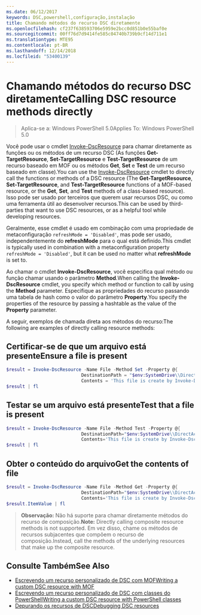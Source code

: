 ```yaml
---
ms.date: 06/12/2017
keywords: DSC,powershell,configuração,instalação
title: Chamando métodos do recurso DSC diretamente
ms.openlocfilehash: cf237f638593706e5959e2bcc0d851b0e55baf0e
ms.sourcegitcommit: 00ff76d7d9414fe585c04740b739b9cf14d711e1
ms.translationtype: MTE95
ms.contentlocale: pt-BR
ms.lasthandoff: 12/14/2018
ms.locfileid: "53400139"
---
```

# <a name="calling-dsc-resource-methods-directly"></a><span data-ttu-id="02a5c-103">Chamando métodos do recurso DSC diretamente</span><span class="sxs-lookup"><span data-stu-id="02a5c-103">Calling DSC resource methods directly</span></span>

><span data-ttu-id="02a5c-104">Aplica-se a: Windows PowerShell 5.0</span><span class="sxs-lookup"><span data-stu-id="02a5c-104">Applies To: Windows PowerShell 5.0</span></span>

<span data-ttu-id="02a5c-105">Você pode usar o cmdlet [Invoke-DscResource](/powershell/module/PSDesiredStateConfiguration/Invoke-DscResource) para chamar diretamente as funções ou os métodos de um recurso DSC (As funções **Get-TargetResource**, **Set-TargetResource** e **Test-TargetResource** de um recurso baseado em MOF ou os métodos **Get**, **Set** e **Test** de um recurso baseado em classe).</span><span class="sxs-lookup"><span data-stu-id="02a5c-105">You can use the [Invoke-DscResource](/powershell/module/PSDesiredStateConfiguration/Invoke-DscResource) cmdlet to directly call the functions or methods of a DSC resource (The **Get-TargetResource**, **Set-TargetResource**, and **Test-TargetResource** functions of a MOF-based resource, or the **Get**, **Set**, and **Test** methods of a class-based resource).</span></span>
<span data-ttu-id="02a5c-106">Isso pode ser usado por terceiros que querem usar recursos DSC, ou como uma ferramenta útil ao desenvolver recursos.</span><span class="sxs-lookup"><span data-stu-id="02a5c-106">This can be used by third-parties that want to use DSC resources, or as a helpful tool while developing resources.</span></span>

<span data-ttu-id="02a5c-107">Geralmente, esse cmdlet é usado em combinação com uma propriedade de metaconfiguração `refreshMode = 'Disabled'`, mas pode ser usado, independentemente do **refreshMode** para o qual está definido.</span><span class="sxs-lookup"><span data-stu-id="02a5c-107">This cmdlet is typically used in combination with a metaconfiguration property `refreshMode = 'Disabled'`, but it can be used no matter what **refreshMode** is set to.</span></span>

<span data-ttu-id="02a5c-108">Ao chamar o cmdlet **Invoke-DscResource**, você especifica qual método ou função chamar usando o parâmetro **Method**.</span><span class="sxs-lookup"><span data-stu-id="02a5c-108">When calling the **Invoke-DscResource** cmdlet, you specify which method or function to call by using the **Method** parameter.</span></span> <span data-ttu-id="02a5c-109">Especifique as propriedades do recurso passando uma tabela de hash como o valor do parâmetro **Property**.</span><span class="sxs-lookup"><span data-stu-id="02a5c-109">You specify the properties of the resource by passing a hashtable as the value of the **Property** parameter.</span></span>

<span data-ttu-id="02a5c-110">A seguir, exemplos de chamada direta aos métodos do recurso:</span><span class="sxs-lookup"><span data-stu-id="02a5c-110">The following are examples of directly calling resource methods:</span></span>

## <a name="ensure-a-file-is-present"></a><span data-ttu-id="02a5c-111">Certificar-se de que um arquivo está presente</span><span class="sxs-lookup"><span data-stu-id="02a5c-111">Ensure a file is present</span></span>

```powershell
$result = Invoke-DscResource -Name File -Method Set -Property @{
                            DestinationPath = "$env:SystemDrive\\DirectAccess.txt";
                            Contents = 'This file is create by Invoke-DscResource'} -Verbose
$result | fl
```

## <a name="test-that-a-file-is-present"></a><span data-ttu-id="02a5c-112">Testar se um arquivo está presente</span><span class="sxs-lookup"><span data-stu-id="02a5c-112">Test that a file is present</span></span>

```powershell
$result = Invoke-DscResource -Name File -Method Test -Property @{
                            DestinationPath="$env:SystemDrive\\DirectAccess.txt";
                            Contents='This file is create by Invoke-DscResource'} -Verbose
$result | fl
```

## <a name="get-the-contents-of-file"></a><span data-ttu-id="02a5c-113">Obter o conteúdo do arquivo</span><span class="sxs-lookup"><span data-stu-id="02a5c-113">Get the contents of file</span></span>

```powershell
$result = Invoke-DscResource -Name File -Method Get -Property @{
                            DestinationPath="$env:SystemDrive\\DirectAccess.txt";
                            Contents='This file is create by Invoke-DscResource'} -Verbose
$result.ItemValue | fl
```

><span data-ttu-id="02a5c-114">**Observação:** Não há suporte para chamar diretamente métodos do recurso de composição.</span><span class="sxs-lookup"><span data-stu-id="02a5c-114">**Note:** Directly calling composite resource methods is not supported.</span></span> <span data-ttu-id="02a5c-115">Em vez disso, chame os métodos de recursos subjacentes que compõem o recurso de composição.</span><span class="sxs-lookup"><span data-stu-id="02a5c-115">Instead, call the methods of the underlying resources that make up the composite resource.</span></span>

## <a name="see-also"></a><span data-ttu-id="02a5c-116">Consulte Também</span><span class="sxs-lookup"><span data-stu-id="02a5c-116">See Also</span></span>
- [<span data-ttu-id="02a5c-117">Escrevendo um recurso personalizado de DSC com MOF</span><span class="sxs-lookup"><span data-stu-id="02a5c-117">Writing a custom DSC resource with MOF</span></span>](../resources/authoringResourceMOF.md)
- [<span data-ttu-id="02a5c-118">Escrevendo um recurso personalizado de DSC com classes do PowerShell</span><span class="sxs-lookup"><span data-stu-id="02a5c-118">Writing a custom DSC resource with PowerShell classes</span></span>](../resources/authoringResourceClass.md)
- [<span data-ttu-id="02a5c-119">Depurando os recursos de DSC</span><span class="sxs-lookup"><span data-stu-id="02a5c-119">Debugging DSC resources</span></span>](../troubleshooting/debugResource.md)